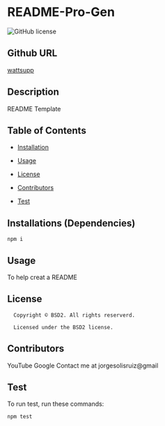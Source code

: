 # README-Pro-Gen
![GitHub license](https://img.shields.io/badge/license-BSD2-yellowgreen.svg)
## Github URL
[wattsupp](https://github.com/wattsupp)
## Description
README Template
## Table of Contents
* [Installation](#dependencies)
* [Usage](#usage)

* [License](#licende)

* [Contributors](#conrtibutors)
* [Test](#test)
## Installations (Dependencies)
```
npm i
```
## Usage
To help creat a README
## License
      Copyright © BSD2. All rights reserverd.
      
      Licensed under the BSD2 license.
## Contributors
YouTube Google
Contact me at jorgesolisruiz@gmail
## Test
To run test, run these commands:
```
npm test
```

